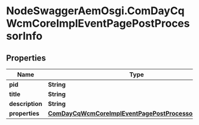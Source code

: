 # NodeSwaggerAemOsgi.ComDayCqWcmCoreImplEventPagePostProcessorInfo

## Properties

Name | Type | Description | Notes
------------ | ------------- | ------------- | -------------
**pid** | **String** |  | [optional] 
**title** | **String** |  | [optional] 
**description** | **String** |  | [optional] 
**properties** | [**ComDayCqWcmCoreImplEventPagePostProcessorProperties**](ComDayCqWcmCoreImplEventPagePostProcessorProperties.md) |  | [optional] 


